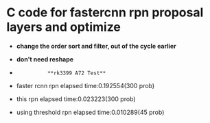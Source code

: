 # C code for fastercnn rpn proposal layers and optimize
* **change the order sort and filter, out of the cycle earlier**

* **don't need reshape**
*               **rk3399 A72 Test**
* faster rcnn      rpn elapsed time:0.192554(300 prob)
* this             rpn elapsed time:0.023223(300 prob)
* using threshold  rpn elapsed time:0.010289(45 prob)
